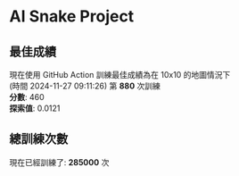
# AI Snake Project

## **最佳成績**
現在使用 GitHub Action 訓練最佳成績為在 10x10 的地圖情況下  
(時間 2024-11-27 09:11:26) 第 **880** 次訓練  
**分數**: 460  
**探索值**: 0.0121

## 總訓練次數
現在已經訓練了: **285000** 次
